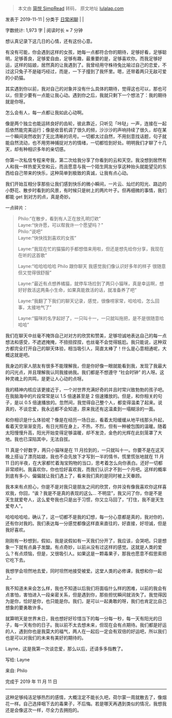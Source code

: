 # 

> 本文由 [简悦 SimpRead](http://ksria.com/simpread/) 转码， 原文地址 [lulalap.com](http://lulalap.com/2019/11/11/a-letter-to-layne-2019-11-11/)

发表于 2019-11-11 | 分类于 [日常闲聊](http://lulalap.com/categories/%E6%97%A5%E5%B8%B8%E9%97%B2%E8%81%8A/) | [](http://lulalap.com/2019/11/11/a-letter-to-layne-2019-11-11/#comments)|

字数统计: 1,973 字 | 阅读时长 ≈ 7 分钟

想认真记录下这几日的心情，还有这份心意。

有没有可能，你会遇到这样的女孩，她每一点都符合你的期待，足够好看，足够聪明，足够善良，足够爱自由，足够有趣，最重要的是，足够喜欢你。而我足够好运，这样的姑娘，居然真的让我遇到了。我曾经用守株待兔比喻过自己的恋爱，不过这只兔子不是碰巧经过，而是，一下子撞到了我怀里。嗯，还带着两只无敌可爱的小奶猫。

其实遇到你以前，我对自己的对象并没有什么具体的期待，觉得这也可以，那也可以，但至少要有一点能让我心动。遇到你之后，我就只剩下一个想法了：我的期待就是你呀。

怎么会有人，每一点都让我如此心动啊。

像是两个独立也能运转良好的齿轮，彼此靠近，只听见「咔哒」一声，连接在一起后依然能完美运行；像是收音机调了很久的频，沙沙沙的声响持续了很久，却在某一个瞬间突然收到了无比清晰的讯号。一切都太过自然，不用刻意找话题，句子就能自然流动，也不用劳神捕捉对方的情绪，一切都恰到好处。明明我们才聊了十几天，却有种相识多年的亲切感。

你第一次私信专程来夸我，第二次给我分享了你看到的云和天空。我没想到居然有人和我一样热爱天空和云，而且愿意与我一个陌生网友分享这种抬头就能望见的东西给自己带来的快乐，这种简单到极致的真诚，让我有点心动。

我们开始互相分享那些让我们感到快乐的微小瞬间，一片云、灿烂的阳光、路边的小野花、散步时看到的风景，有时候只是树上的两片叶子。但再细微的事情，我们都能 get 到对方的点，真是奇妙。

一点碎片：

> Philo:“在散步，看到有人正在放孔明灯欸”  
> Layne:“快许愿，可以帮我许一个愿望吗？”  
> Philo:“说吧”  
> Layne:“快快找到喜欢的女孩”
> 
> Layne:“我现在忙的猫猫的手都想借来用啦，但还是想先给你分享，我现在在听的这首歌”
> 
> Layne:“哈哈哈哈哈 Philo 跟你聊天 我感觉我们像认识好多年的样子 很随意 但又觉得很舒服”
> 
> Layne:“最近有点想养橘猫，就停车场捡到了两只小猫咪，真是幸运啊，想好好救活这两条小生命，如果真能救活的话，就准备养了吧”
> 
> Layne:“我翻了下我们的聊天记录，感觉，很像唠家常，哈哈哈，怎么回事，太接地气了”
> 
> Layne:“猫咪的名字起好了，一只叫十一，一只就叫拖把，是不是很随意哈哈哈”

我们在聊天中丝毫不掩饰自己对对方的欣赏和赞美，足够坦诚地表达自己的每一点想法和感受，不遮遮掩掩，不扭扭捏捏，也丝毫不会觉得尴尬。我只能说，这种双方都完全打开自己的聊天体验，相当吸引人，简直太棒了！什么是心意相通呢，大概这就是吧。

我身边的家人朋友有很多不能理解我，但是你好像一眼就能看到我，发现了我最大的闪光点，并且理解我认同我接纳我。我们都是不想遵守 “社会时钟” 的人呀。这种灵魂上的共鸣，是更让人心动的点呀。

我的精神内核应该更接近于，一个对世界充满好奇的并且时常兴致勃勃的孩子吧。在我脑海中的片段常常是以 1.5 倍速甚至是 2 倍速播放的。但是，和你相关的句子，是以 0.5 倍速播放的。忽然间，我觉得自己整个人，都变得温柔了起来。说真的，不谈恋爱，我永远都不会知道，原来我还有这温柔到一塌糊涂的一面。

和你相识是什么体验呢？像是在经历一场日出，看着太阳缓缓从地平线那头升起，看着天空渐渐变亮，有日光照在身上，不热，不烈，但有一种被包围的温暖。随着太阳慢慢升高，阳光开始变得足够温暖，却不发烫，金色的光辉在此刻笼罩了大地。我也已深陷其中，无法自拔。

11 真是个好数字，两只小猫咪是在 11 月捡到的，一只就叫十一。你要不是在这天晚上搭讪了漂亮姑娘，我也不会先放下才写到一半的情书，慌里慌张地就在 11 月 11 日的半夜，在大家都忙着淘宝购物的当口，思考着怎么向你表白。还好一切都非常顺利。我喜欢你，你也恰好喜欢我，而我们认识才不到一个月吧。这样的概率到底有多小，偏偏就让我们遇上了，看来我们真的是同时被上天眷顾。

我本来有点担心，你是不是对我只是朋友之间的欣赏，你并没有像我喜欢你这样喜欢我，你回，“诶？我是不是真的表现的这么… 不明显”，我又问了你，你是不是天生就爱夸人，这么爱夸我也只是出于习惯，你又立马回了，“打住，我不是天生爱夸人”。

哈哈哈哈哈，确认了，这一切都不是我的幻想，每一分心意都是真的，我对你的，还有你对我的。我们表达每一分感觉都像这样直来直往的，好直接，好坦诚，但是我好喜欢。

刚刚有一秒想到，假如，我是说假如有一天我们分开了，我应该，会哭吧。只是想象一下就有点鼻子发酸。有点奇妙，以前从没有过这样的感觉。这就是人类的爱么？有点烦恼，但是，又很吸引人。如果这是一颗毒果子，那我也愿意不假思索把它吃下去。

我想学会坦然地去爱，同时坦然地接受被爱。这堂人类的必修课，我想和你一起上。

我不知道未来会怎么样，我也不知道以后我们将面临什么样的困难，以前的我会有点害怕，害怕进入一段亲密关系，但是遇到你，那些担忧瞬间就消失了。我觉得因为是你，恰好是你，也只能是你。我们，是可以一起勇敢的呀，我们也肯定比自己想象的要勇敢许多。

就算明天是世界末日，我也想好好珍惜当下的每一分每一秒，每一天有阳光的日子，每一天有你的日子。我以前不太去想未来，但现在会有点期待。我们都是好运的人，遇到你也是我莫大的福气，两人在一起后一定会有双倍的好运吧，所以我们也是可以对我们的未来有美好的期待的。

Layne，这是我第一次谈恋爱，那么以后，还请多多指教了。

写给: Layne

来自: Philo

完成于 2019 年 11 月 11 日

* * *

这种足够纯洁足够热烈的感情，大概注定不能长久吧，荷尔蒙一周就散去了，像烟花一样。自己选择咽下去的毒果子，不后悔。若是哪天再遇到类似的情况，我想我还是会像这次一样，尽全力去拥抱的。
